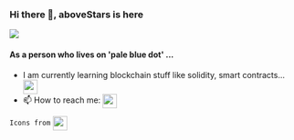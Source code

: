 ### Hi there 👋, aboveStars is here
![](https://media.giphy.com/media/l0K4k1O7RJSghST3a/giphy.gif)
#### As a person who lives on '**pale blue dot**' ...
- I am currently learning blockchain stuff like solidity, smart contracts...
[<img align= "center" src="https://img.icons8.com/external-flat-wichaiwi/512/external-blockchain-non-fungible-token-flat-wichaiwi.png" width="25"/>](https://chain.link/)
- 📫 How to reach me:
[<img align= "center" src="https://img.icons8.com/color/344/apple-mail.png" width="25"/>](mailto:yunuskorkmazitu@gmail.com)


`Icons from`
[<img align= "center" src="https://img.icons8.com/color/344/icons8-new-logo.png" width="25"/>](https://icons8.com/)
